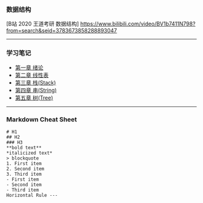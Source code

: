 ### 数据结构
[B站 2020 王道考研 数据结构]  https://www.bilibili.com/video/BV1b7411N798?from=search&seid=3783673858288893047

---


### 学习笔记
- [第一章 绪论](https://github.com/kang3889631/DataStructure/issues/1#issue-731965426)
- [第二章 线性表](https://github.com/kang3889631/DataStructure/issues/2#issue-732866321)
- [第三章 栈(Stack)](https://github.com/kang3889631/DataStructure/issues/3#issue-735078401)
- [第四章 串(String)](https://github.com/kang3889631/DataStructure/issues/4#issue-736569560)
- [第五章 树(Tree)](https://github.com/kang3889631/DataStructure/issues/5#issue-738702908)

---
### Markdown Cheat Sheet
```
# H1
## H2
### H3
**bold text**
*italicized text*
> blockquote
1. First item
2. Second item
3. Third item
- First item
- Second item
- Third item
Horizontal Rule ---
```
